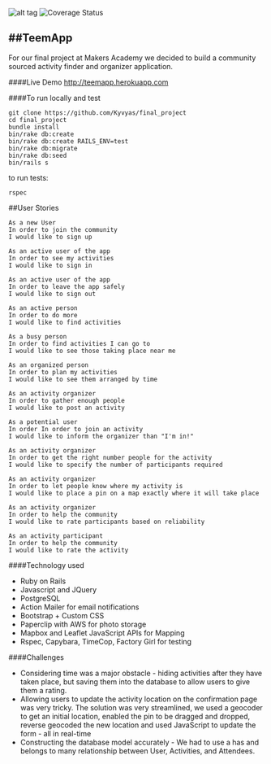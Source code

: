 ![alt tag](https://travis-ci.org/Kyvyas/final_project.svg)    ![Coverage Status](https://coveralls.io/repos/Kyvyas/final_project/badge.svg?branch=adding-cover&service=github)

##TeemApp
---
For our final project at Makers Academy we decided to build a community sourced
activity finder and organizer application.

####Live Demo
http://teemapp.herokuapp.com

####To run locally and test
```
git clone https://github.com/Kyvyas/final_project
cd final_project
bundle install
bin/rake db:create
bin/rake db:create RAILS_ENV=test
bin/rake db:migrate
bin/rake db:seed
bin/rails s
```

to run tests:
```
rspec
```

##User Stories

```
As a new User
In order to join the community
I would like to sign up
```

```
As an active user of the app
In order to see my activities
I would like to sign in
```

```
As an active user of the app
In order to leave the app safely
I would like to sign out
```

```
As an active person
In order to do more
I would like to find activities
```

```
As a busy person
In order to find activities I can go to
I would like to see those taking place near me
```

```
As an organized person
In order to plan my activities
I would like to see them arranged by time
```

```
As an activity organizer
In order to gather enough people
I would like to post an activity
```

```
As a potential user
In order In order to join an activity
I would like to inform the organizer than "I'm in!"
```

```
As an activity organizer
In order to get the right number people for the activity
I would like to specify the number of participants required
```
```
As an activity organizer
In order to let people know where my activity is
I would like to place a pin on a map exactly where it will take place
```

```
As an activity organizer
In order to help the community
I would like to rate participants based on reliability
```

```
As an activity participant
In order to help the community
I would like to rate the activity
```

####Technology used
* Ruby on Rails
* Javascript and JQuery
* PostgreSQL
* Action Mailer for email notifications
* Bootstrap + Custom CSS
* Paperclip with AWS for photo storage
* Mapbox and Leaflet JavaScript APIs for Mapping
* Rspec, Capybara, TimeCop, Factory Girl for testing

####Challenges
* Considering time was a major obstacle - hiding activities after they have taken
place, but saving them into the database to allow users to give them a rating.
* Allowing users to update the activity location on the confirmation page was very tricky.
The solution was very streamlined, we used a geocoder to get an initial location, enabled
the pin to be dragged and dropped, reverse geocoded the new location and used JavaScript
to update the form - all in real-time
* Constructing the database model accurately - We had to use a has and belongs to many
relationship between User, Activities, and Attendees.
